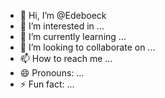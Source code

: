 - 👋 Hi, I’m @Edeboeck
- 👀 I’m interested in ...
- 🌱 I’m currently learning ...
- 💞️ I’m looking to collaborate on ...
- 📫 How to reach me ...
- 😄 Pronouns: ...
- ⚡ Fun fact: ...

<!---
Edeboeck/Edeboeck is a ✨ special ✨ repository because its `README.md` (this file) appears on your GitHub profile.
You can click the Preview link to take a look at your changes.
--->
